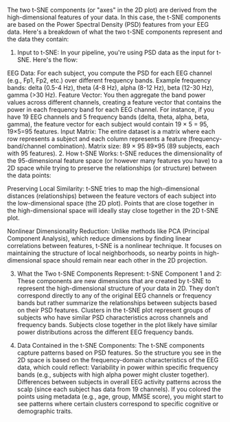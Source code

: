 
The two t-SNE components (or "axes" in the 2D plot) are derived from the high-dimensional features of your data. In this case, the t-SNE components are based on the Power Spectral Density (PSD) features from your EEG data. Here's a breakdown of what the two t-SNE components represent and the data they contain:

1. Input to t-SNE:
In your pipeline, you're using PSD data as the input for t-SNE. Here's the flow:

EEG Data: For each subject, you compute the PSD for each EEG channel (e.g., Fp1, Fp2, etc.) over different frequency bands.
Example frequency bands: delta (0.5-4 Hz), theta (4-8 Hz), alpha (8-12 Hz), beta (12-30 Hz), gamma (>30 Hz).
Feature Vector: You then aggregate the band power values across different channels, creating a feature vector that contains the power in each frequency band for each EEG channel.
For instance, if you have 19 EEG channels and 5 frequency bands (delta, theta, alpha, beta, gamma), the feature vector for each subject would contain 19 × 5 = 95, 19×5=95 features.
Input Matrix: The entire dataset is a matrix where each row represents a subject and each column represents a feature (frequency-band/channel combination).
Matrix size: 89 × 95
89×95 (89 subjects, each with 95 features).
2. How t-SNE Works:
t-SNE reduces the dimensionality of the 95-dimensional feature space (or however many features you have) to a 2D space while trying to preserve the relationships (or structure) between the data points:

Preserving Local Similarity: t-SNE tries to map the high-dimensional distances (relationships) between the feature vectors of each subject into the low-dimensional space (the 2D plot). Points that are close together in the high-dimensional space will ideally stay close together in the 2D t-SNE plot.

Nonlinear Dimensionality Reduction: Unlike methods like PCA (Principal Component Analysis), which reduce dimensions by finding linear correlations between features, t-SNE is a nonlinear technique. It focuses on maintaining the structure of local neighborhoods, so nearby points in high-dimensional space should remain near each other in the 2D projection.

3. What the Two t-SNE Components Represent:
t-SNE Component 1 and 2: These components are new dimensions that are created by t-SNE to represent the high-dimensional structure of your data in 2D.
They don’t correspond directly to any of the original EEG channels or frequency bands but rather summarize the relationships between subjects based on their PSD features.
Clusters in the t-SNE plot represent groups of subjects who have similar PSD characteristics across channels and frequency bands. Subjects close together in the plot likely have similar power distributions across the different EEG frequency bands.

4. Data Contained in the t-SNE Components:
The t-SNE components capture patterns based on PSD features. So the structure you see in the 2D space is based on the frequency-domain characteristics of the EEG data, which could reflect:
Variability in power within specific frequency bands (e.g., subjects with high alpha power might cluster together).
Differences between subjects in overall EEG activity patterns across the scalp (since each subject has data from 19 channels).
If you colored the points using metadata (e.g., age, group, MMSE score), you might start to see patterns where certain clusters correspond to specific cognitive or demographic traits.